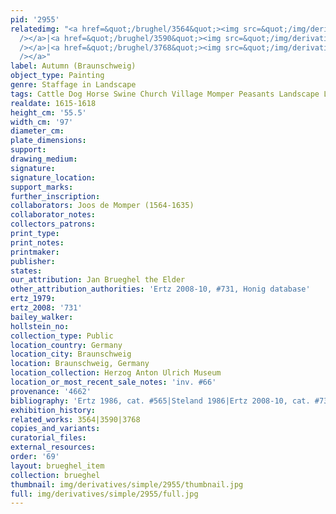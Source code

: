 ```yaml
---
pid: '2955'
relatedimg: "<a href=&quot;/brughel/3564&quot;><img src=&quot;/img/derivatives/simple/3564/thumbnail.jpg&quot;
  /></a>|<a href=&quot;/brughel/3590&quot;><img src=&quot;/img/derivatives/simple/3590/thumbnail.jpg&quot;
  /></a>|<a href=&quot;/brughel/3768&quot;><img src=&quot;/img/derivatives/simple/3768/thumbnail.jpg&quot;
  /></a>"
label: Autumn (Braunschweig)
object_type: Painting
genre: Staffage in Landscape
tags: Cattle Dog Horse Swine Church Village Momper Peasants Landscape Labor Road Wagon
realdate: 1615-1618
height_cm: '55.5'
width_cm: '97'
diameter_cm: 
plate_dimensions: 
support: 
drawing_medium: 
signature: 
signature_location: 
support_marks: 
further_inscription: 
collaborators: Joos de Momper (1564-1635)
collaborator_notes: 
collectors_patrons: 
print_type: 
print_notes: 
printmaker: 
publisher: 
states: 
our_attribution: Jan Brueghel the Elder
other_attribution_authorities: 'Ertz 2008-10, #731, Honig database'
ertz_1979: 
ertz_2008: '731'
bailey_walker: 
hollstein_no: 
collection_type: Public
location_country: Germany
location_city: Braunschweig
location: Braunschweig, Germany
location_collection: Herzog Anton Ulrich Museum
location_or_most_recent_sale_notes: 'inv. #66'
provenance: '4662'
bibliography: 'Ertz 1986, cat. #565|Steland 1986|Ertz 2008-10, cat. #731'
exhibition_history: 
related_works: 3564|3590|3768
copies_and_variants: 
curatorial_files: 
external_resources: 
order: '69'
layout: brueghel_item
collection: brueghel
thumbnail: img/derivatives/simple/2955/thumbnail.jpg
full: img/derivatives/simple/2955/full.jpg
---
```

